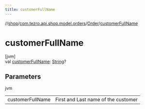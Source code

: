 ```yaml
---
title: customerFullName
---
```

//[shop](../../../index.html)/[com.tezro.api.shop.model.orders](../index.html)/[Order](index.html)/[customerFullName](customer-full-name.html)



# customerFullName



[jvm]\
val [customerFullName](customer-full-name.html): [String](https://kotlinlang.org/api/latest/jvm/stdlib/kotlin/-string/index.html)?



## Parameters


jvm

| | |
|---|---|
| customerFullName | First and Last name of the customer |




